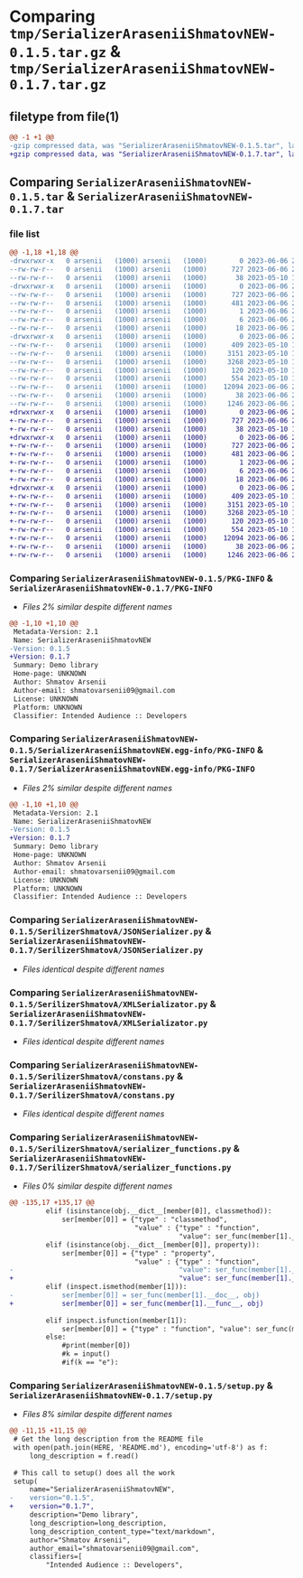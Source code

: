 # Comparing `tmp/SerializerAraseniiShmatovNEW-0.1.5.tar.gz` & `tmp/SerializerAraseniiShmatovNEW-0.1.7.tar.gz`

## filetype from file(1)

```diff
@@ -1 +1 @@
-gzip compressed data, was "SerializerAraseniiShmatovNEW-0.1.5.tar", last modified: Tue Jun  6 23:12:36 2023, max compression
+gzip compressed data, was "SerializerAraseniiShmatovNEW-0.1.7.tar", last modified: Tue Jun  6 23:15:03 2023, max compression
```

## Comparing `SerializerAraseniiShmatovNEW-0.1.5.tar` & `SerializerAraseniiShmatovNEW-0.1.7.tar`

### file list

```diff
@@ -1,18 +1,18 @@
-drwxrwxr-x   0 arsenii   (1000) arsenii   (1000)        0 2023-06-06 23:12:36.425678 SerializerAraseniiShmatovNEW-0.1.5/
--rw-rw-r--   0 arsenii   (1000) arsenii   (1000)      727 2023-06-06 23:12:36.425678 SerializerAraseniiShmatovNEW-0.1.5/PKG-INFO
--rw-rw-r--   0 arsenii   (1000) arsenii   (1000)       38 2023-05-10 18:19:58.000000 SerializerAraseniiShmatovNEW-0.1.5/README.md
-drwxrwxr-x   0 arsenii   (1000) arsenii   (1000)        0 2023-06-06 23:12:36.425678 SerializerAraseniiShmatovNEW-0.1.5/SerializerAraseniiShmatovNEW.egg-info/
--rw-rw-r--   0 arsenii   (1000) arsenii   (1000)      727 2023-06-06 23:12:36.000000 SerializerAraseniiShmatovNEW-0.1.5/SerializerAraseniiShmatovNEW.egg-info/PKG-INFO
--rw-rw-r--   0 arsenii   (1000) arsenii   (1000)      481 2023-06-06 23:12:36.000000 SerializerAraseniiShmatovNEW-0.1.5/SerializerAraseniiShmatovNEW.egg-info/SOURCES.txt
--rw-rw-r--   0 arsenii   (1000) arsenii   (1000)        1 2023-06-06 23:12:36.000000 SerializerAraseniiShmatovNEW-0.1.5/SerializerAraseniiShmatovNEW.egg-info/dependency_links.txt
--rw-rw-r--   0 arsenii   (1000) arsenii   (1000)        6 2023-06-06 23:12:36.000000 SerializerAraseniiShmatovNEW-0.1.5/SerializerAraseniiShmatovNEW.egg-info/requires.txt
--rw-rw-r--   0 arsenii   (1000) arsenii   (1000)       18 2023-06-06 23:12:36.000000 SerializerAraseniiShmatovNEW-0.1.5/SerializerAraseniiShmatovNEW.egg-info/top_level.txt
-drwxrwxr-x   0 arsenii   (1000) arsenii   (1000)        0 2023-06-06 23:12:36.425678 SerializerAraseniiShmatovNEW-0.1.5/SerilizerShmatovA/
--rw-rw-r--   0 arsenii   (1000) arsenii   (1000)      409 2023-05-10 19:32:29.000000 SerializerAraseniiShmatovNEW-0.1.5/SerilizerShmatovA/Creator.py
--rw-rw-r--   0 arsenii   (1000) arsenii   (1000)     3151 2023-05-10 19:28:51.000000 SerializerAraseniiShmatovNEW-0.1.5/SerilizerShmatovA/JSONSerializer.py
--rw-rw-r--   0 arsenii   (1000) arsenii   (1000)     3268 2023-05-10 19:32:13.000000 SerializerAraseniiShmatovNEW-0.1.5/SerilizerShmatovA/XMLSerializator.py
--rw-rw-r--   0 arsenii   (1000) arsenii   (1000)      120 2023-05-10 19:27:47.000000 SerializerAraseniiShmatovNEW-0.1.5/SerilizerShmatovA/__init__.py
--rw-rw-r--   0 arsenii   (1000) arsenii   (1000)      554 2023-05-10 18:20:03.000000 SerializerAraseniiShmatovNEW-0.1.5/SerilizerShmatovA/constans.py
--rw-rw-r--   0 arsenii   (1000) arsenii   (1000)    12094 2023-06-06 23:11:49.000000 SerializerAraseniiShmatovNEW-0.1.5/SerilizerShmatovA/serializer_functions.py
--rw-rw-r--   0 arsenii   (1000) arsenii   (1000)       38 2023-06-06 23:12:36.425678 SerializerAraseniiShmatovNEW-0.1.5/setup.cfg
--rw-rw-r--   0 arsenii   (1000) arsenii   (1000)     1246 2023-06-06 23:12:30.000000 SerializerAraseniiShmatovNEW-0.1.5/setup.py
+drwxrwxr-x   0 arsenii   (1000) arsenii   (1000)        0 2023-06-06 23:15:03.414358 SerializerAraseniiShmatovNEW-0.1.7/
+-rw-rw-r--   0 arsenii   (1000) arsenii   (1000)      727 2023-06-06 23:15:03.414358 SerializerAraseniiShmatovNEW-0.1.7/PKG-INFO
+-rw-rw-r--   0 arsenii   (1000) arsenii   (1000)       38 2023-05-10 18:19:58.000000 SerializerAraseniiShmatovNEW-0.1.7/README.md
+drwxrwxr-x   0 arsenii   (1000) arsenii   (1000)        0 2023-06-06 23:15:03.414358 SerializerAraseniiShmatovNEW-0.1.7/SerializerAraseniiShmatovNEW.egg-info/
+-rw-rw-r--   0 arsenii   (1000) arsenii   (1000)      727 2023-06-06 23:15:03.000000 SerializerAraseniiShmatovNEW-0.1.7/SerializerAraseniiShmatovNEW.egg-info/PKG-INFO
+-rw-rw-r--   0 arsenii   (1000) arsenii   (1000)      481 2023-06-06 23:15:03.000000 SerializerAraseniiShmatovNEW-0.1.7/SerializerAraseniiShmatovNEW.egg-info/SOURCES.txt
+-rw-rw-r--   0 arsenii   (1000) arsenii   (1000)        1 2023-06-06 23:15:03.000000 SerializerAraseniiShmatovNEW-0.1.7/SerializerAraseniiShmatovNEW.egg-info/dependency_links.txt
+-rw-rw-r--   0 arsenii   (1000) arsenii   (1000)        6 2023-06-06 23:15:03.000000 SerializerAraseniiShmatovNEW-0.1.7/SerializerAraseniiShmatovNEW.egg-info/requires.txt
+-rw-rw-r--   0 arsenii   (1000) arsenii   (1000)       18 2023-06-06 23:15:03.000000 SerializerAraseniiShmatovNEW-0.1.7/SerializerAraseniiShmatovNEW.egg-info/top_level.txt
+drwxrwxr-x   0 arsenii   (1000) arsenii   (1000)        0 2023-06-06 23:15:03.414358 SerializerAraseniiShmatovNEW-0.1.7/SerilizerShmatovA/
+-rw-rw-r--   0 arsenii   (1000) arsenii   (1000)      409 2023-05-10 19:32:29.000000 SerializerAraseniiShmatovNEW-0.1.7/SerilizerShmatovA/Creator.py
+-rw-rw-r--   0 arsenii   (1000) arsenii   (1000)     3151 2023-05-10 19:28:51.000000 SerializerAraseniiShmatovNEW-0.1.7/SerilizerShmatovA/JSONSerializer.py
+-rw-rw-r--   0 arsenii   (1000) arsenii   (1000)     3268 2023-05-10 19:32:13.000000 SerializerAraseniiShmatovNEW-0.1.7/SerilizerShmatovA/XMLSerializator.py
+-rw-rw-r--   0 arsenii   (1000) arsenii   (1000)      120 2023-05-10 19:27:47.000000 SerializerAraseniiShmatovNEW-0.1.7/SerilizerShmatovA/__init__.py
+-rw-rw-r--   0 arsenii   (1000) arsenii   (1000)      554 2023-05-10 18:20:03.000000 SerializerAraseniiShmatovNEW-0.1.7/SerilizerShmatovA/constans.py
+-rw-rw-r--   0 arsenii   (1000) arsenii   (1000)    12094 2023-06-06 23:14:16.000000 SerializerAraseniiShmatovNEW-0.1.7/SerilizerShmatovA/serializer_functions.py
+-rw-rw-r--   0 arsenii   (1000) arsenii   (1000)       38 2023-06-06 23:15:03.414358 SerializerAraseniiShmatovNEW-0.1.7/setup.cfg
+-rw-rw-r--   0 arsenii   (1000) arsenii   (1000)     1246 2023-06-06 23:15:00.000000 SerializerAraseniiShmatovNEW-0.1.7/setup.py
```

### Comparing `SerializerAraseniiShmatovNEW-0.1.5/PKG-INFO` & `SerializerAraseniiShmatovNEW-0.1.7/PKG-INFO`

 * *Files 2% similar despite different names*

```diff
@@ -1,10 +1,10 @@
 Metadata-Version: 2.1
 Name: SerializerAraseniiShmatovNEW
-Version: 0.1.5
+Version: 0.1.7
 Summary: Demo library
 Home-page: UNKNOWN
 Author: Shmatov Arsenii
 Author-email: shmatovarsenii09@gmail.com
 License: UNKNOWN
 Platform: UNKNOWN
 Classifier: Intended Audience :: Developers
```

### Comparing `SerializerAraseniiShmatovNEW-0.1.5/SerializerAraseniiShmatovNEW.egg-info/PKG-INFO` & `SerializerAraseniiShmatovNEW-0.1.7/SerializerAraseniiShmatovNEW.egg-info/PKG-INFO`

 * *Files 2% similar despite different names*

```diff
@@ -1,10 +1,10 @@
 Metadata-Version: 2.1
 Name: SerializerAraseniiShmatovNEW
-Version: 0.1.5
+Version: 0.1.7
 Summary: Demo library
 Home-page: UNKNOWN
 Author: Shmatov Arsenii
 Author-email: shmatovarsenii09@gmail.com
 License: UNKNOWN
 Platform: UNKNOWN
 Classifier: Intended Audience :: Developers
```

### Comparing `SerializerAraseniiShmatovNEW-0.1.5/SerilizerShmatovA/JSONSerializer.py` & `SerializerAraseniiShmatovNEW-0.1.7/SerilizerShmatovA/JSONSerializer.py`

 * *Files identical despite different names*

### Comparing `SerializerAraseniiShmatovNEW-0.1.5/SerilizerShmatovA/XMLSerializator.py` & `SerializerAraseniiShmatovNEW-0.1.7/SerilizerShmatovA/XMLSerializator.py`

 * *Files identical despite different names*

### Comparing `SerializerAraseniiShmatovNEW-0.1.5/SerilizerShmatovA/constans.py` & `SerializerAraseniiShmatovNEW-0.1.7/SerilizerShmatovA/constans.py`

 * *Files identical despite different names*

### Comparing `SerializerAraseniiShmatovNEW-0.1.5/SerilizerShmatovA/serializer_functions.py` & `SerializerAraseniiShmatovNEW-0.1.7/SerilizerShmatovA/serializer_functions.py`

 * *Files 0% similar despite different names*

```diff
@@ -135,17 +135,17 @@
         elif (isinstance(obj.__dict__[member[0]], classmethod)):
             ser[member[0]] = {"type" : "classmethod",
                               "value" : {"type" : "function",
                                          "value": ser_func(member[1].__func__, obj)}}
         elif (isinstance(obj.__dict__[member[0]], property)):
             ser[member[0]] = {"type" : "property",
                               "value" : {"type" : "function",
-                                         "value": ser_func(member[1].__func__, obj)}}
+                                         "value": ser_func(member[1].__doc__, obj)}}
         elif (inspect.ismethod(member[1])):
-            ser[member[0]] = ser_func(member[1].__doc__, obj)
+            ser[member[0]] = ser_func(member[1].__func__, obj)
             
         elif inspect.isfunction(member[1]):
             ser[member[0]] = {"type" : "function", "value": ser_func(member[1], obj)}
         else:
             #print(member[0])
             #k = input()
             #if(k == "e"):
```

### Comparing `SerializerAraseniiShmatovNEW-0.1.5/setup.py` & `SerializerAraseniiShmatovNEW-0.1.7/setup.py`

 * *Files 8% similar despite different names*

```diff
@@ -11,15 +11,15 @@
 # Get the long description from the README file
 with open(path.join(HERE, 'README.md'), encoding='utf-8') as f:
     long_description = f.read()
 
 # This call to setup() does all the work
 setup(
     name="SerializerAraseniiShmatovNEW",
-    version="0.1.5",
+    version="0.1.7",
     description="Demo library",
     long_description=long_description,
     long_description_content_type="text/markdown",
     author="Shmatov Arsenii",
     author_email="shmatovarsenii09@gmail.com",
     classifiers=[
         "Intended Audience :: Developers",
```

